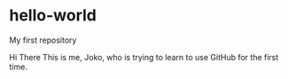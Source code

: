 # hello-world
My first repository

Hi There
This is me, Joko, who is trying to learn to use GitHub for the first time.
